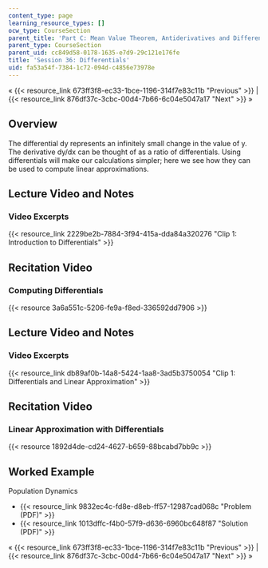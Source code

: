 ```yaml
---
content_type: page
learning_resource_types: []
ocw_type: CourseSection
parent_title: 'Part C: Mean Value Theorem, Antiderivatives and Differential Equations'
parent_type: CourseSection
parent_uid: cc849d58-0178-1635-e7d9-29c121e176fe
title: 'Session 36: Differentials'
uid: fa53a54f-7384-1c72-094d-c4856e73978e
---
```


« {{< resource_link 673ff3f8-ec33-1bce-1196-314f7e83c11b "Previous" >}} | {{< resource_link 876df37c-3cbc-00d4-7b66-6c04e5047a17 "Next" >}} »

Overview
--------

The differential dy represents an infinitely small change in the value of y. The derivative dy/dx can be thought of as a ratio of differentials. Using differentials will make our calculations simpler; here we see how they can be used to compute linear approximations.

Lecture Video and Notes
-----------------------

### Video Excerpts

{{< resource_link 2229be2b-7884-3f94-415a-dda84a320276 "Clip 1: Introduction to Differentials" >}}

Recitation Video
----------------

### Computing Differentials

{{< resource 3a6a551c-5206-fe9a-f8ed-336592dd7906 >}}

Lecture Video and Notes
-----------------------

### Video Excerpts

{{< resource_link db89af0b-14a8-5424-1aa8-3ad5b3750054 "Clip 1: Differentials and Linear Approximation" >}}

Recitation Video
----------------

### Linear Approximation with Differentials

{{< resource 1892d4de-cd24-4627-b659-88bcabd7bb9c >}}

Worked Example
--------------

Population Dynamics

*   {{< resource_link 9832ec4c-fd8e-d8eb-ff57-12987cad068c "Problem (PDF)" >}}
*   {{< resource_link 1013dffc-f4b0-57f9-d636-6960bc648f87 "Solution (PDF)" >}}

« {{< resource_link 673ff3f8-ec33-1bce-1196-314f7e83c11b "Previous" >}} | {{< resource_link 876df37c-3cbc-00d4-7b66-6c04e5047a17 "Next" >}} »